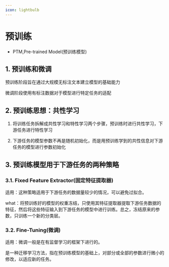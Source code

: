 ```yaml
---
icon: lightbulb
---
```

# 预训练
- PTM,Pre-trained Model(预训练模型)
## 1. 预训练和微调
预训练阶段旨在通过大规模无标注文本建立模型的基础能力

微调阶段使用有标注数据对于模型进行特定任务的适配

## 2. 预训练思想：共性学习
1. 将训练任务拆解成共性学习和特性学习两个步骤，预训练时进行共性学习，下游任务进行特性学习

2. 下游任务的模型参数不再是随机初始化，而是用预训练学到的共性信息对下游任务的模型进行参数初始化

## 3. 预训练模型用于下游任务的两种策略
### 3.1. Fixed Feature Extractor(固定特征提取器)
适用：这种策略适用于下游任务的数据量较少的情况，可以避免过拟合。

what：将预训练好的模型的权重冻结，只使用其特征提取器提取下游任务数据的特征，然后将这些特征输入到下游任务的模型中进行训练。总之，冻结原来的参数，只训练一个新的分类层。

### 3.2. Fine-Tuning(微调)
适用：微调一般是在有监督学习的框架下进行的。

是一种迁移学习方法，指在预训练模型的基础上，对部分或全部的参数进行微小的修改，以适应新的任务。